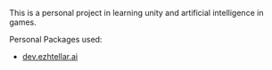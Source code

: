 This is a personal project in learning unity and artificial intelligence in games.

Personal Packages used:
- [dev.ezhtellar.ai](https://github.com/jeromegamo/dev.ezhtellar.ai)